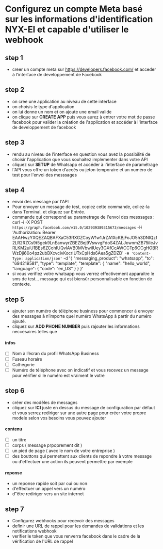 # Configurez un compte Meta basé sur les informations d'identification NYX-EI et capable d'utiliser le webhook

## step 1
- creer un compte meta sur https://developers.facebook.com/ et acceder à l'interface de developpement de Facebook 

## step 2

- on cree une application au niveau de cette interface
-  on choisis le type d'application
-  on lui donne un nom et on ajoute une email valide 
-  on clique sur **CREATE APP** puis vous aurez à entrer votre mot de passe facebook pour valider la création de l'application et accéder à l'interface de developpement de facebook

## step 3

- rendu au niveau de l'interface en question vous avez la possibilité de choisir l'application que vous souhaitez implementer dans votre API
- cliquez sur **SETUP** de Whatsapp et accéder à l'interface de paramétrage 
- l'API vous offre un token d'accès ou jeton temporaire et un numéro de test pour l'envoi des messsages 

## step 4 

- envoi des message par l'API
- Pour envoyer un message de test, copiez cette commande, collez-la dans Terminal, et cliquez sur Entrée. 
- commande qui correspond au parametrage de l'envoi des messsages : curl -i -X POST `
  https://graph.facebook.com/v15.0/102939389315673/messages `
  -H 'Authorization: Bearer EAAHwzYXQEZAQBAFXaC53RXGZCoyW1w1JrZA1XcKBjFoJO5h3DNIQzf2LR2RZCs9t5gek9LnEanwyrZBEZBej9VswvgFdoS4ZALJownmZB75iIeJvRLKM2uiU1BEs6ZCohIUQvlAVB0MVbwilUey3GXfCcAWCCTp6CCgHOBRWzDji60o4pz2ubBXcvcivKocrlUTxCpHds6Aea5gZDZD' `
  -H 'Content-Type: application/json' `
  -d '{ "messaging_product": "whatsapp", "to": "694219581", "type": "template", "template": { "name": 
"hello_world", "language": { "code": "en_US" } } }'
- si vous verifiez votre whatsapp vous verrez effectivement apparaitre le sms de test... message qui est biensûr personnalisable en fonction de contexte.


## step 5 

- ajouter son numéro de téléphone business pour commencer à envoyer des messages à n’importe quel numéro WhatsApp à partir du numéro ajouté.
- cliquez sur **ADD PHONE NUMBER** puis rajouter les informations neccesaires telles que 
#### infos
- [ ] Nom à l’écran du profil WhatsApp Business
- [ ] Fuseau horaire
- [ ] Cathégorie
- [ ] Numéro de téléphone avec on indicatif et vous recevez un message pour vérifier si le numéro est vraiment le votre 

## step 6

- créer des modèles de messages 
- cliquez sur **ICI** juste en dessus du message de configuration par défaut et vous serrez rediriger sur une autre page pour créer votre propre modele selon vos besoins vous pouvez ajouter
#### contenu
- [ ] un titre
- [ ] corps ( message prpoprement dit )
- [ ] un pied de page ( avec le nom de votre entreprise )
- [ ] des bouttons qui permettent aux clients de repondre à votre message ou d'effectuer une action ils peuvent permettre par exemple 
#### reponse
-  un reponse rapide soit par oui ou non
-  d'effectuer un appel vers un numéro
-  d"être rediriger vers un site internet

## step 7

 - Configurez webhooks pour recevoir des messages
 - definir une URL de rappel pour les demandes de validations et les notifications webhook
 - verifier le token que vous renverra facebook dans le cadre de la vérification de l'URL de rappel 

 
